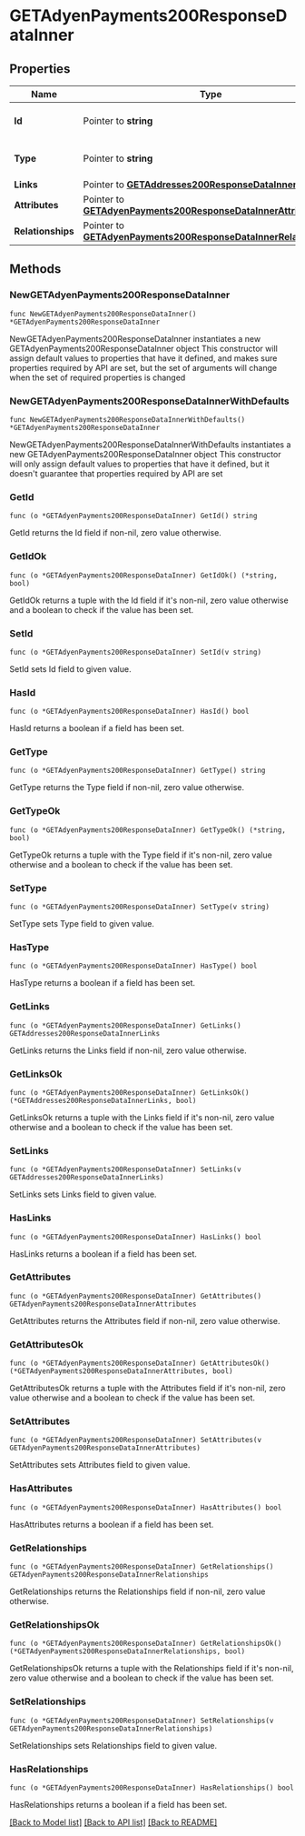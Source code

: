 # GETAdyenPayments200ResponseDataInner

## Properties

Name | Type | Description | Notes
------------ | ------------- | ------------- | -------------
**Id** | Pointer to **string** | The resource&#39;s id | [optional] 
**Type** | Pointer to **string** | The resource&#39;s type | [optional] 
**Links** | Pointer to [**GETAddresses200ResponseDataInnerLinks**](GETAddresses200ResponseDataInnerLinks.md) |  | [optional] 
**Attributes** | Pointer to [**GETAdyenPayments200ResponseDataInnerAttributes**](GETAdyenPayments200ResponseDataInnerAttributes.md) |  | [optional] 
**Relationships** | Pointer to [**GETAdyenPayments200ResponseDataInnerRelationships**](GETAdyenPayments200ResponseDataInnerRelationships.md) |  | [optional] 

## Methods

### NewGETAdyenPayments200ResponseDataInner

`func NewGETAdyenPayments200ResponseDataInner() *GETAdyenPayments200ResponseDataInner`

NewGETAdyenPayments200ResponseDataInner instantiates a new GETAdyenPayments200ResponseDataInner object
This constructor will assign default values to properties that have it defined,
and makes sure properties required by API are set, but the set of arguments
will change when the set of required properties is changed

### NewGETAdyenPayments200ResponseDataInnerWithDefaults

`func NewGETAdyenPayments200ResponseDataInnerWithDefaults() *GETAdyenPayments200ResponseDataInner`

NewGETAdyenPayments200ResponseDataInnerWithDefaults instantiates a new GETAdyenPayments200ResponseDataInner object
This constructor will only assign default values to properties that have it defined,
but it doesn't guarantee that properties required by API are set

### GetId

`func (o *GETAdyenPayments200ResponseDataInner) GetId() string`

GetId returns the Id field if non-nil, zero value otherwise.

### GetIdOk

`func (o *GETAdyenPayments200ResponseDataInner) GetIdOk() (*string, bool)`

GetIdOk returns a tuple with the Id field if it's non-nil, zero value otherwise
and a boolean to check if the value has been set.

### SetId

`func (o *GETAdyenPayments200ResponseDataInner) SetId(v string)`

SetId sets Id field to given value.

### HasId

`func (o *GETAdyenPayments200ResponseDataInner) HasId() bool`

HasId returns a boolean if a field has been set.

### GetType

`func (o *GETAdyenPayments200ResponseDataInner) GetType() string`

GetType returns the Type field if non-nil, zero value otherwise.

### GetTypeOk

`func (o *GETAdyenPayments200ResponseDataInner) GetTypeOk() (*string, bool)`

GetTypeOk returns a tuple with the Type field if it's non-nil, zero value otherwise
and a boolean to check if the value has been set.

### SetType

`func (o *GETAdyenPayments200ResponseDataInner) SetType(v string)`

SetType sets Type field to given value.

### HasType

`func (o *GETAdyenPayments200ResponseDataInner) HasType() bool`

HasType returns a boolean if a field has been set.

### GetLinks

`func (o *GETAdyenPayments200ResponseDataInner) GetLinks() GETAddresses200ResponseDataInnerLinks`

GetLinks returns the Links field if non-nil, zero value otherwise.

### GetLinksOk

`func (o *GETAdyenPayments200ResponseDataInner) GetLinksOk() (*GETAddresses200ResponseDataInnerLinks, bool)`

GetLinksOk returns a tuple with the Links field if it's non-nil, zero value otherwise
and a boolean to check if the value has been set.

### SetLinks

`func (o *GETAdyenPayments200ResponseDataInner) SetLinks(v GETAddresses200ResponseDataInnerLinks)`

SetLinks sets Links field to given value.

### HasLinks

`func (o *GETAdyenPayments200ResponseDataInner) HasLinks() bool`

HasLinks returns a boolean if a field has been set.

### GetAttributes

`func (o *GETAdyenPayments200ResponseDataInner) GetAttributes() GETAdyenPayments200ResponseDataInnerAttributes`

GetAttributes returns the Attributes field if non-nil, zero value otherwise.

### GetAttributesOk

`func (o *GETAdyenPayments200ResponseDataInner) GetAttributesOk() (*GETAdyenPayments200ResponseDataInnerAttributes, bool)`

GetAttributesOk returns a tuple with the Attributes field if it's non-nil, zero value otherwise
and a boolean to check if the value has been set.

### SetAttributes

`func (o *GETAdyenPayments200ResponseDataInner) SetAttributes(v GETAdyenPayments200ResponseDataInnerAttributes)`

SetAttributes sets Attributes field to given value.

### HasAttributes

`func (o *GETAdyenPayments200ResponseDataInner) HasAttributes() bool`

HasAttributes returns a boolean if a field has been set.

### GetRelationships

`func (o *GETAdyenPayments200ResponseDataInner) GetRelationships() GETAdyenPayments200ResponseDataInnerRelationships`

GetRelationships returns the Relationships field if non-nil, zero value otherwise.

### GetRelationshipsOk

`func (o *GETAdyenPayments200ResponseDataInner) GetRelationshipsOk() (*GETAdyenPayments200ResponseDataInnerRelationships, bool)`

GetRelationshipsOk returns a tuple with the Relationships field if it's non-nil, zero value otherwise
and a boolean to check if the value has been set.

### SetRelationships

`func (o *GETAdyenPayments200ResponseDataInner) SetRelationships(v GETAdyenPayments200ResponseDataInnerRelationships)`

SetRelationships sets Relationships field to given value.

### HasRelationships

`func (o *GETAdyenPayments200ResponseDataInner) HasRelationships() bool`

HasRelationships returns a boolean if a field has been set.


[[Back to Model list]](../README.md#documentation-for-models) [[Back to API list]](../README.md#documentation-for-api-endpoints) [[Back to README]](../README.md)


